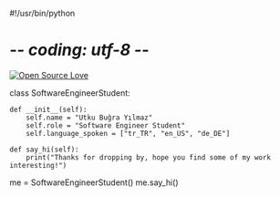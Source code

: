 #!/usr/bin/python
# -*- coding: utf-8 -*-
[![Open Source Love](https://badges.frapsoft.com/os/v1/open-source.svg?v=103)](https://github.com/ellerbrock/open-source-badges/)


class SoftwareEngineerStudent:

    def __init__(self):
        self.name = "Utku Buğra Yılmaz"
        self.role = "Software Engineer Student"
        self.language_spoken = ["tr_TR", "en_US", "de_DE"]

    def say_hi(self):
        print("Thanks for dropping by, hope you find some of my work interesting!")


me = SoftwareEngineerStudent()
me.say_hi()
